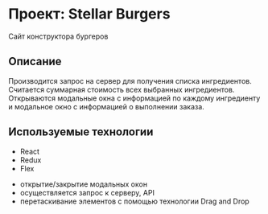 # Проект: Stellar Burgers

Сайт конструктора бургеров

## Описание

Производится запрос на сервер для получения списка ингредиентов. Считается суммарная стоимость всех выбранных ингредиентов. Открываются модальные окна с информацией по каждому ингредиенту и модальное окно с информацией о выполнении заказа.

## Используемые технологии

- React
- Redux
- Flex

* открытие/закрытие модальных окон
* осуществляется запрос к серверу, API
* перетаскивание элементов с помощью технологии Drag and Drop
